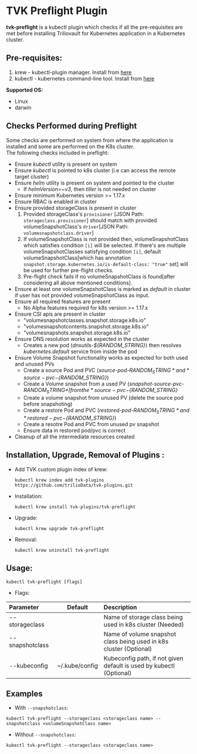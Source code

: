 # TVK Preflight Plugin

**tvk-preflight** is a kubectl plugin which checks if all the pre-requisites are  
met before installing Triliovault for Kubernetes application in a Kubernetes cluster.

## Pre-requisites:

1. krew - kubectl-plugin manager. Install from [here](https://krew.sigs.k8s.io/docs/user-guide/setup/install/)
2. kubectl - kubernetes command-line tool. Install from [here](https://kubernetes.io/docs/tasks/tools/install-kubectl/)

**Supported OS:**
- Linux
- darwin

## Checks Performed during Preflight

Some checks are performed on system from where the application is installed and some are performed on the K8s cluster.  
The following checks included in preflight:

- Ensure *kubectl* utility is present on system
- Ensure *kubectl* is pointed to k8s cluster (i.e can access the remote target cluster)
- Ensure *helm*  utility is present on system and pointed to the cluster
  - If *helmVersion=~v3*, then *tiller* is not needed on cluster
- Ensure minimum Kubernetes version >= 1.17.x
- Ensure RBAC is enabled in cluster
- Ensure provided storageClass is present in cluster
  1. Provided storageClass's `provisioner` [JSON Path: `storageclass.provisioner`] should match with provided volumeSnapshotClass's `driver`[JSON Path: `volumesnapshotclass.driver`]
  2. If volumeSnapshotClass is not provided then, volumeSnapshotClass which satisfies condition `[i]` will be selected.
  If there's are multiple volumeSnapshotClasses satisfying condition `[i]`, default volumeSnapshotClass[which has annotation `snapshot.storage.kubernetes.io/is-default-class: "true"` set]
  will be used for further pre-flight checks.
  3. Pre-flight check fails if no volumeSnapshotClass is found[after considering all above mentioned conditions].
- Ensure at least one volumeSnapshotClass is marked as *default* in cluster if user has not provided volumeSnapshotClass as input.
- Ensure all required features are present
  - No Alpha features required for k8s version >= 1.17.x
- Ensure CSI apis are present in cluster
  - "volumesnapshotclasses.snapshot.storage.k8s.io"
  - "volumesnapshotcontents.snapshot.storage.k8s.io"
  - "volumesnapshots.snapshot.storage.k8s.io"
- Ensure DNS resolution works as expected in the cluster
  - Creates a new pod (*dnsutils-${RANDOM_STRING}*) then resolves *kubernetes.default* service from inside the pod
- Ensure Volume Snapshot functionality works as expected for both used and unused PVs
  - Create a source Pod and PVC (*source-pod-${RANDOM_STRING}* and *source-pvc-${RANDOM_STRING}*)
  - Create a Volume snapshot from a used PV (*snapshot-source-pvc-${RANDOM_STRING}*) from the *source-pvc-${RANDOM_STRING}*
  - Create a volume snapshot from unused PV (delete the source pod before snapshoting)
  - Create a restore Pod and PVC (*restored-pod-${RANDOM_STRING}* and *restored-pvc-${RANDOM_STRING}*)
  - Create a resotre Pod and PVC from unused pv snapshot
  - Ensure data in restored pod/pvc is correct
- Cleanup of all the intermediate resources created


## Installation, Upgrade, Removal of Plugins :

- Add TVK custom plugin index of krew:

  ```
  kubectl krew index add tvk-plugins https://github.com/trilioData/tvk-plugins.git
  ```

- Installation:

    ```
    kubectl krew install tvk-plugins/tvk-preflight
  ```  

- Upgrade:

    ```
    kubectl krew upgrade tvk-preflight
  ```  

- Removal:

 	```
 	kubectl krew uninstall tvk-preflight
  ```  

## Usage:

    kubectl tvk-preflight [flags]
	
- Flags:

| Parameter                 | Default       | Description   |    
| :------------------------ |:-------------:| :-------------|  
| --storageclass          |             |Name of storage class being used in k8s cluster (Needed)
| --snapshotclass          |            |Name of volume snapshot class being used in k8s cluster (Optional)
| --kubeconfig            |   ~/.kube/config             |Kubeconfig path, if not given default is used by kubectl (Optional)

## Examples

- With `--snapshotclass`:

```shell script
kubectl tvk-preflight --storageclass <storageclass name> --snapshotclass <volumeSnapshotClass name>
```

- Without `--snapshotclass`:

```shell script
kubectl tvk-preflight --storageclass <storageclass name>
```
